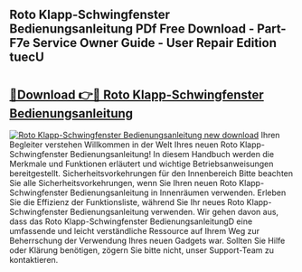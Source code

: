 ## Roto Klapp-Schwingfenster Bedienungsanleitung PDf Free Download - Part-F7e Service Owner Guide - User Repair Edition tuecU

# <h2><a href="http://df1jxmm.blite.top/?on=Roto+Klapp-Schwingfenster+Bedienungsanleitung">🔗Download 👉🔴 Roto Klapp-Schwingfenster Bedienungsanleitung</a></h2>

[![Roto Klapp-Schwingfenster Bedienungsanleitung new download](https://i.imgur.com/lujVjoI.png)](http://df1jxmm.blite.top/?on=Roto+Klapp-Schwingfenster+Bedienungsanleitung)
Ihren Begleiter verstehen Willkommen in der Welt Ihres neuen Roto Klapp-Schwingfenster Bedienungsanleitung! In diesem Handbuch werden die Merkmale und Funktionen erläutert und wichtige Betriebsanweisungen bereitgestellt. Sicherheitsvorkehrungen für den Innenbereich Bitte beachten Sie alle Sicherheitsvorkehrungen, wenn Sie Ihren neuen Roto Klapp-Schwingfenster Bedienungsanleitung in Innenräumen verwenden. Erleben Sie die Effizienz der Funktionsliste, während Sie Ihr neues Roto Klapp-Schwingfenster Bedienungsanleitung verwenden. Wir gehen davon aus, dass das Roto Klapp-Schwingfenster BedienungsanleitungD eine umfassende und leicht verständliche Ressource auf Ihrem Weg zur Beherrschung der Verwendung Ihres neuen Gadgets war. Sollten Sie Hilfe oder Klärung benötigen, zögern Sie bitte nicht, unser Support-Team zu kontaktieren.
